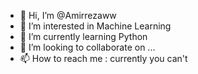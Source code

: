 - 👋 Hi, I’m @Amirrezaww
- 👀 I’m interested in Machine Learning
- 🌱 I’m currently learning Python
- 💞️ I’m looking to collaborate on ...
- 📫 How to reach me : currently you can't

<!---
Amirrezaww/Amirrezaww is a ✨ special ✨ repository because its `README.md` (this file) appears on your GitHub profile.
You can click the Preview link to take a look at your changes.
--->
